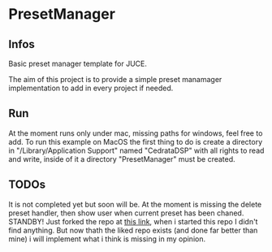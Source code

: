 # PresetManager
## Infos
Basic preset manager template for JUCE.

The aim of this project is to provide a simple preset manamager implementation to add in every project if needed.

## Run
At the moment runs only under mac, missing paths for windows, feel free to add.
To run this example on MacOS the first thing to do is create a directory in "/Library/Application Support" named "CedrataDSP" with all rights to read and write, inside of it a directory "PresetManager" must be created.

## TODOs
It is not completed yet but soon will be. At the moment is missing the delete preset handler, then show user when current preset has been chaned.
STANDBY! Just forked the repo at [this link](https://github.com/TheAudioProgrammer/jucePresetManagement/tree/master/Source), when i started this repo I didn't find anything. But now thath the liked repo exists (and done far better than mine) i will implement what i think is missing in my opinion.
